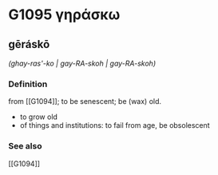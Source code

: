 # G1095 γηράσκω

## gēráskō

_(ghay-ras'-ko | gay-RA-skoh | gay-RA-skoh)_

### Definition

from [[G1094]]; to be senescent; be (wax) old.

- to grow old
- of things and institutions: to fail from age, be obsolescent

### See also

[[G1094]]

